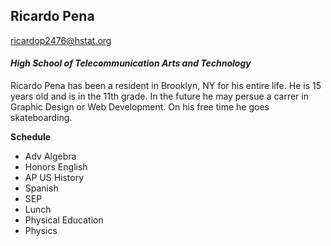 ## Ricardo Pena
ricardop2476@hstat.org 

#### _High School of Telecommunication Arts and Technology_

Ricardo Pena has been a resident in Brooklyn, NY for his entire life. He is 15 years old and is in the 11th grade. In the future he may persue a carrer in Graphic Design or Web Development. On his free time he goes skateboarding.

**Schedule**
* Adv Algebra
* Honors English
* AP US History
* Spanish
* SEP
* Lunch
* Physical Education
* Physics
